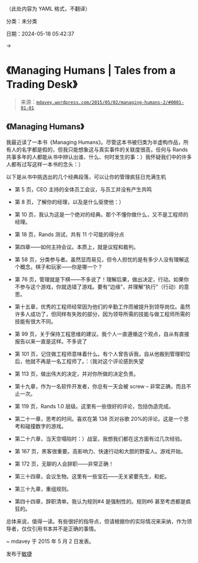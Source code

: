 （此处内容为 YAML 格式，不翻译）

分类：未分类

日期：2024-05-18 05:42:37

→

# 《Managing Humans | Tales from a Trading Desk》

> 来源：[`mdavey.wordpress.com/2015/05/02/managing-humans-2/#0001-01-01`](https://mdavey.wordpress.com/2015/05/02/managing-humans-2/#0001-01-01)

## 《Managing Humans》

我最近读了一本书《Managing Humans》。尽管这本书被归类为半虚构作品，所有人的名字都是假的，但我只能想象这与真实事件的关联度很高，任何与 Rands 共事多年的人都能从书中辨认出谁、什么、何时发生的事：）我怀疑我们中的许多人都有过写这样一本书的念头：）

以下是从书中挑选出的几个经典段落，可以让你的管理疯狂日充满生机

+   第 5 页，CEO 主持的全体员工会议，与员工并没有产生共鸣

+   第 8 页，了解你的经理，以及是什么驱使他：）

+   第 10 页，我认为这是一个绝对的经典。那个不懂你做什么，又不是工程师的经理。

+   第 18 页，Rands 测试，共有 11 个可能的得分点

+   第四章——如何主持会议。本质上，就是议程和裁判。

+   第 58 页，分类参与者。虽然显而易见，但令人担忧的是有多少人没有理解这个概念。棋子和玩家——你是哪一个？

+   第 76 页，管理就是下棋——不多说了！理解后果，做出决定，行动。如果你不参与这个游戏，你就选错了游戏。要有“边缘”，并理解“执行”（行动）的意思。

+   第十五章，优秀的工程师经常因为他们的辛勤工作而被提升到领导岗位。虽然许多人成功了，但同样有失败的部分，因为领导所需的技能与做工程师所需的技能有很大不同。

+   第 99 页，关于保持工程思维的建议。我个人一直遵循这个观点，自从有直接报告以来一直是这样。不多说了

+   第 101 页，记住做工程师意味着什么。有个人曾告诉我，自从他搬到管理职位后，他就不再是一名工程师了。：（我对这个评论感到失望

+   第 113 页，做出伟大的决定，并对你所做的决定负责。

+   第十九章，作为一名软件开发者，你总有一天会被 screw – 非常正确，而且不止一次。

+   第 119 页，Rands 1.0 层级。这里有一些很好的评论，包括伪造完成。

+   第二十一章，思考的时间。喜欢在第 138 页对谷歌 20%的评论。这是一个思考和碰撞数字的游戏。

+   第二十六章，当天空塌陷时：）战室，我想我们都在这方面有过几次经验。

+   第 167 页，黑客很重要。高影响力、快速行动和大胆的野蛮人。游戏开始。

+   第 172 页，无聊的人会辞职——非常正确！

+   第三十四章，会议生物。这里有一些宝石——无关紧要先生，和蛇。

+   第三十九章，重组规则。

+   第四十四章，辞职清单。我认为规则#4 是强制性的。规则#6 甚至考虑都是疯狂的。

总体来说，值得一读。有些很好的指导点，但请根据你的实际情况来采纳，作为领导者，仅仅引用书本并不是正确的事情。

~ mdavey 于 2015 年 5 月 2 日发表。

发布于[敏捷](https://mdavey.wordpress.com/category/agile/)

